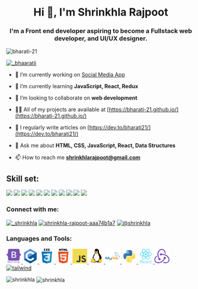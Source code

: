 <h1 align="center">Hi 👋, I'm Shrinkhla Rajpoot</h1>
<h3 align="center">I'm a Front end developer aspiring to become a Fullstack web developer, and UI/UX designer.</h3>

<p align="left"> <img src="https://komarev.com/ghpvc/?username=bharati-21&label=Profile%20views&color=0e75b6&style=flat" alt="bharati-21" /> </p>

<p align="left"> <a href="https://twitter.com/ShrinkhlaR" target="blank"><img src="https://img.shields.io/twitter/follow/_shrinkhla?logo=twitter&style=for-the-badge" alt="_bhaaratii" /></a> </p>

- 🔭 I’m currently working on [Social Media App](https://readers-space.netlify.app/)

- 🌱 I’m currently learning **JavaScript, React, Redux**

- 👯 I’m looking to collaborate on **web development**

- 👨‍💻 All of my projects are available at [https://bharati-21.github.io/](https://bharati-21.github.io/)

- 📝 I regularly write articles on [https://dev.to/bharati21/](https://dev.to/bharati21/)

- 💬 Ask me about **HTML, CSS, JavaScript, React, Data Structures**

- 📫 How to reach me **shrinkhlarajpoot@gmail.com**


## Skill set:

<p align="left">
<img src="https://raw.githubusercontent.com/dustin100/dustin100/master/assests/react-original.svg" height="auto" width="40">

<img src="https://raw.githubusercontent.com/dustin100/dustin100/master/assests/nodejs-original.svg" height="auto" width="40">

<img src="https://raw.githubusercontent.com/dustin100/dustin100/master/assests/express-original.svg" height="auto" width="40">

<img src="https://raw.githubusercontent.com/dustin100/dustin100/master/assests/mongodb-original.svg" height="auto" width="40">

<img src="https://raw.githubusercontent.com/dustin100/dustin100/master/assests/javascript-plain.svg" height="auto" width="40">

<img src="https://raw.githubusercontent.com/dustin100/dustin100/master/assests/css3-original.svg" height="auto" width="40">

<img src="https://raw.githubusercontent.com/dustin100/dustin100/master/assests/react-original.svg" height="auto" width="40">

<img src="https://raw.githubusercontent.com/dustin100/dustin100/master/assests/html5-original.svg" height="auto" width="40">

<img src="https://raw.githubusercontent.com/dustin100/dustin100/master/assests/visualstudio-plain.svg" height="auto" width="40">

<img src="https://raw.githubusercontent.com/dustin100/dustin100/master/assests/redux-original.svg" height="auto" width="40">

<img src="https://raw.githubusercontent.com/dustin100/dustin100/master/assests/git-original.svg" height="auto" width="40">
</p>
<h3 align="left">Connect with me:</h3>
<p align="left">
<a href="https://twitter.com/ShrinkhlaR" target="blank"><img align="center" src="https://raw.githubusercontent.com/rahuldkjain/github-profile-readme-generator/master/src/images/icons/Social/twitter.svg" alt="_shrinkhla" height="30" width="40" /></a>
<a href="https://www.linkedin.com/in/shrinkhla-rajpoot-aaa74b1a7/" target="blank"><img align="center" src="https://raw.githubusercontent.com/rahuldkjain/github-profile-readme-generator/master/src/images/icons/Social/linked-in-alt.svg" alt="shrinkhla-rajpoot-aaa74b1a7" height="30" width="40" /></a>
<a href="https://hashnode.com/@Shrinkhla" target="blank"><img align="center" src="https://raw.githubusercontent.com/rahuldkjain/github-profile-readme-generator/master/src/images/icons/Social/hashnode.svg" alt="@shrinkhla" height="30" width="40" /></a>
</p>

<h3 align="left">Languages and Tools:</h3>
<p align="left"> <a href="https://getbootstrap.com" target="_blank" rel="noreferrer"> <img src="https://raw.githubusercontent.com/devicons/devicon/master/icons/bootstrap/bootstrap-plain-wordmark.svg" alt="bootstrap" width="40" height="40"/> </a> <a href="https://www.cprogramming.com/" target="_blank" rel="noreferrer"> <img src="https://raw.githubusercontent.com/devicons/devicon/master/icons/c/c-original.svg" alt="c" width="40" height="40"/> </a> <a href="https://www.w3schools.com/css/" target="_blank" rel="noreferrer"> <img src="https://raw.githubusercontent.com/devicons/devicon/master/icons/css3/css3-original-wordmark.svg" alt="css3" width="40" height="40"/> </a>  <a href="https://www.w3.org/html/" target="_blank" rel="noreferrer"> <img src="https://raw.githubusercontent.com/devicons/devicon/master/icons/html5/html5-original-wordmark.svg" alt="html5" width="40" height="40"/> </a>  <a href="https://developer.mozilla.org/en-US/docs/Web/JavaScript" target="_blank" rel="noreferrer"> <img src="https://raw.githubusercontent.com/devicons/devicon/master/icons/javascript/javascript-original.svg" alt="javascript" width="40" height="40"/> </a> <a href="https://www.linux.org/" target="_blank" rel="noreferrer"> <img src="https://raw.githubusercontent.com/devicons/devicon/master/icons/linux/linux-original.svg" alt="linux" width="40" height="40"/> </a> <a href="https://www.mysql.com/" target="_blank" rel="noreferrer"> <img src="https://raw.githubusercontent.com/devicons/devicon/master/icons/mysql/mysql-original-wordmark.svg" alt="mysql" width="40" height="40"/> </a> <a href="https://www.python.org" target="_blank" rel="noreferrer"> <img src="https://raw.githubusercontent.com/devicons/devicon/master/icons/python/python-original.svg" alt="python" width="40" height="40"/> </a> <a href="https://reactjs.org/" target="_blank" rel="noreferrer"> <img src="https://raw.githubusercontent.com/devicons/devicon/master/icons/react/react-original-wordmark.svg" alt="react" width="40" height="40"/> </a> <a href="https://redux.js.org" target="_blank" rel="noreferrer"> <img src="https://raw.githubusercontent.com/devicons/devicon/master/icons/redux/redux-original.svg" alt="redux" width="40" height="40"/> </a> <a href="https://tailwindcss.com/" target="_blank" rel="noreferrer"> <img src="https://www.vectorlogo.zone/logos/tailwindcss/tailwindcss-icon.svg" alt="tailwind" width="40" height="40"/> </a> </p>

<p><img align="left" src="https://github-readme-stats.vercel.app/api/top-langs?username=Shrinkhlarajpoot&show_icons=true&locale=en&layout=compact" alt="shrinkhla" /></p>

<p>&nbsp;<img align="center" src="https://github-readme-stats.vercel.app/api?username=Shrinkhlarajpoot&show_icons=true&locale=en" alt="shrinkhla" /></p>



